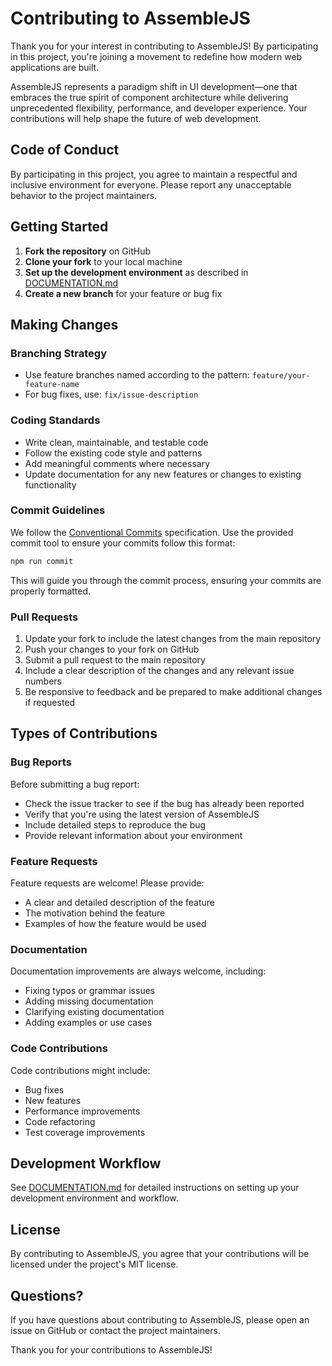 # Contributing to AssembleJS

Thank you for your interest in contributing to AssembleJS! By participating in this project, you're joining a movement to redefine how modern web applications are built.

AssembleJS represents a paradigm shift in UI development—one that embraces the true spirit of component architecture while delivering unprecedented flexibility, performance, and developer experience. Your contributions will help shape the future of web development.

## Code of Conduct

By participating in this project, you agree to maintain a respectful and inclusive environment for everyone. Please report any unacceptable behavior to the project maintainers.

## Getting Started

1. **Fork the repository** on GitHub
2. **Clone your fork** to your local machine
3. **Set up the development environment** as described in [DOCUMENTATION.md](DOCUMENTATION.md#development-setup)
4. **Create a new branch** for your feature or bug fix

## Making Changes

### Branching Strategy

- Use feature branches named according to the pattern: `feature/your-feature-name`
- For bug fixes, use: `fix/issue-description`

### Coding Standards

- Write clean, maintainable, and testable code
- Follow the existing code style and patterns
- Add meaningful comments where necessary
- Update documentation for any new features or changes to existing functionality

### Commit Guidelines

We follow the [Conventional Commits](https://www.conventionalcommits.org/) specification. Use the provided commit tool to ensure your commits follow this format:

```bash
npm run commit
```

This will guide you through the commit process, ensuring your commits are properly formatted.

### Pull Requests

1. Update your fork to include the latest changes from the main repository
2. Push your changes to your fork on GitHub
3. Submit a pull request to the main repository
4. Include a clear description of the changes and any relevant issue numbers
5. Be responsive to feedback and be prepared to make additional changes if requested

## Types of Contributions

### Bug Reports

Before submitting a bug report:

- Check the issue tracker to see if the bug has already been reported
- Verify that you're using the latest version of AssembleJS
- Include detailed steps to reproduce the bug
- Provide relevant information about your environment

### Feature Requests

Feature requests are welcome! Please provide:

- A clear and detailed description of the feature
- The motivation behind the feature
- Examples of how the feature would be used

### Documentation

Documentation improvements are always welcome, including:

- Fixing typos or grammar issues
- Adding missing documentation
- Clarifying existing documentation
- Adding examples or use cases

### Code Contributions

Code contributions might include:

- Bug fixes
- New features
- Performance improvements
- Code refactoring
- Test coverage improvements

## Development Workflow

See [DOCUMENTATION.md](DOCUMENTATION.md#development-workflow) for detailed instructions on setting up your development environment and workflow.

## License

By contributing to AssembleJS, you agree that your contributions will be licensed under the project's MIT license.

## Questions?

If you have questions about contributing to AssembleJS, please open an issue on GitHub or contact the project maintainers.

Thank you for your contributions to AssembleJS!